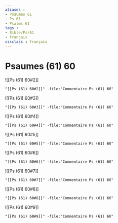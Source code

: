```yaml
---
aliases : 
- Psaumes 61
- Ps 61
- Psalms 61
tags : 
- Bible/Ps/61
- français
cssclass : français
---
```


# Psaumes (61) 60

![[Ps (61) 60#2]]

```query
"[[Ps (61) 60#2]]" -file:"Commentaire Ps (61) 60"
```

![[Ps (61) 60#3]]

```query
"[[Ps (61) 60#3]]" -file:"Commentaire Ps (61) 60"
```

![[Ps (61) 60#4]]

```query
"[[Ps (61) 60#4]]" -file:"Commentaire Ps (61) 60"
```

![[Ps (61) 60#5]]

```query
"[[Ps (61) 60#5]]" -file:"Commentaire Ps (61) 60"
```

![[Ps (61) 60#6]]

```query
"[[Ps (61) 60#6]]" -file:"Commentaire Ps (61) 60"
```

![[Ps (61) 60#7]]

```query
"[[Ps (61) 60#7]]" -file:"Commentaire Ps (61) 60"
```

![[Ps (61) 60#8]]

```query
"[[Ps (61) 60#8]]" -file:"Commentaire Ps (61) 60"
```

![[Ps (61) 60#9]]

```query
"[[Ps (61) 60#9]]" -file:"Commentaire Ps (61) 60"
```


